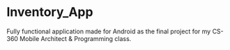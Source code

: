 # Inventory_App
Fully functional application made for Android as the final project for my CS-360 Mobile Architect &amp; Programming class.
